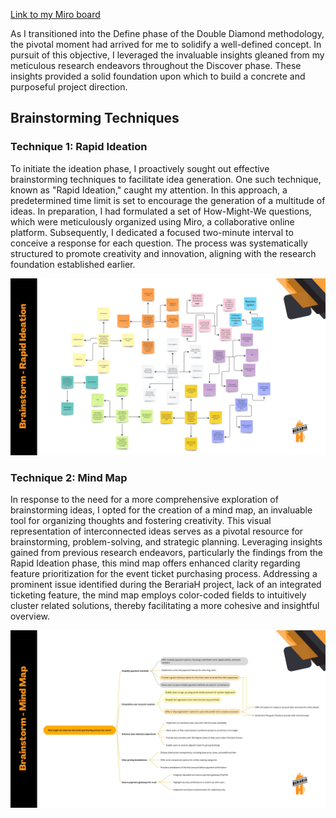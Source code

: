 [Link to my Miro board](https://miro.com/app/board/uXjVMj2Vrlo=/?share_link_id=793269786459)

<span dir="">As I transitioned into the Define phase of the Double Diamond methodology, the pivotal moment had arrived for me to solidify a well-defined concept. In pursuit of this objective, I leveraged the invaluable insights gleaned from my meticulous research endeavors throughout the Discover phase. These insights provided a solid foundation upon which to build a concrete and purposeful project direction.</span>

## Brainstorming Techniques

### Technique 1: Rapid Ideation

<span dir="">To initiate the ideation phase, I proactively sought out effective brainstorming techniques to facilitate idea generation. One such technique, known as "Rapid Ideation," caught my attention. In this approach, a predetermined time limit is set to encourage the generation of a multitude of ideas. In preparation, I had formulated a set of How-Might-We questions, which were meticulously organized using Miro, a collaborative online platform. Subsequently, I dedicated a focused two-minute interval to conceive a response for each question. The process was systematically structured to promote creativity and innovation, aligning with the research foundation established earlier.</span>

![Denisa_Coteanu_BerariaH_Brainstorm_Rapid_Ideation](uploads/38cceba199dc7939fc96db572cbdc23b/Denisa_Coteanu_BerariaH_Brainstorm_Rapid_Ideation.png)

### Technique 2: Mind Map

<span dir="">In response to the need for a more comprehensive exploration of brainstorming ideas, I opted for the creation of a mind map, an invaluable tool for organizing thoughts and fostering creativity. This visual representation of interconnected ideas serves as a pivotal resource for brainstorming, problem-solving, and strategic planning. Leveraging insights gained from previous research endeavors, particularly the findings from the Rapid Ideation phase, this mind map offers enhanced clarity regarding feature prioritization for the event ticket purchasing process. Addressing a prominent issue identified during the BerariaH project, lack of an integrated ticketing feature, the mind map employs color-coded fields to intuitively cluster related solutions, thereby facilitating a more cohesive and insightful overview.</span>

![Denisa_Coteanu_BerariaH_Brainstorming_MindMap](uploads/75e996bf637e5eef0e54b02643b48218/Denisa_Coteanu_BerariaH_Brainstorming_MindMap.png)